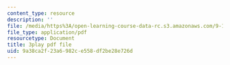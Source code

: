 ```yaml
---
content_type: resource
description: ''
file: /media/https%3A/open-learning-course-data-rc.s3.amazonaws.com/9-14-brain-structure-and-its-origins-spring-2014/9a38ca2f23a6982ce558df2be28e726d_555117.pdf
file_type: application/pdf
resourcetype: Document
title: 3play pdf file
uid: 9a38ca2f-23a6-982c-e558-df2be28e726d
---
```

